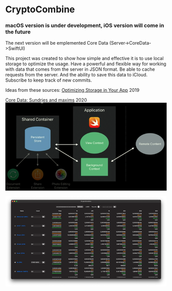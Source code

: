 # CryptoCombine

### macOS version is under development, iOS version will come in the future

The next version will be emplemented Core Data (Server->CoreData->SwiftUI)

This project was created to show how simple and effective it is to use local storage to optimize the usage. Have a powerful and flexible way for working with data that comes from the server in JSON format. Be able to cache requests from the server. And the ability to save this data to iCloud.
Subscribe to keep track of new commits. 

Ideas from these sources:
[Optimizing Storage in Your App](https://developer.apple.com/videos/play/wwdc2019/419) 2019

[Core Data: Sundries and maxims](https://developer.apple.com/videos/play/wwdc2020/10017) 2020
![](Assets/Diagram1.png)


![](Assets/Release_macOS_1.0_0001.png)
